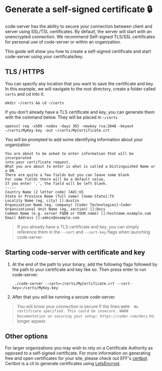 # Generate a self-signed certificate 🔒

code-server has the ability to secure your connection between client and server using SSL/TSL certificates. By default, the server will start with an unencrypted connection. We recommend Self-signed TLS/SSL certificates for personal use of code-server or within an organization.

This guide will show you how to create a self-signed certificate and start code-server using your certificate/key.

## TLS / HTTPS

You can specify any location that you want to save the certificate and key. In this example, we will navigate to the root directory, create a folder called `certs` and cd into it.

```shell
mkdir ~/certs && cd ~/certs
```

If you don't already have a TLS certificate and key, you can generate them with the command below. They will be placed in `~/certs`

```shell
openssl req -x509 -nodes -days 365 -newkey rsa:2048 -keyout ~/certs/MyKey.key -out ~/certs/MyCertificate.crt
```

You will be prompted to add some identifying information about your organization
```shell
You are about to be asked to enter information that will be incorporated
into your certificate request.
What you are about to enter is what is called a Distinguished Name or a DN.
There are quite a few fields but you can leave some blank
For some fields there will be a default value,
If you enter '.', the field will be left blank.
-----
Country Name (2 letter code) [AU]:US
State or Province Name (full name) [Some-State]:TX
Locality Name (eg, city) []:Austin
Organization Name (eg, company) [Coder Technologies]:Coder
Organizational Unit Name (eg, section) []:Docs
Common Name (e.g. server FQDN or YOUR name) []:hostname.example.com
Email Address []:admin@example.com
```
>If you already have a TLS certificate and key, you can simply reference them in the `--cert` and `--cert-key` flags when launching code-server


## Starting code-server with certificate and key

1. At the end of the path to your binary, add the following flags followed by the path to your certificate and key like so. Then press enter to run code-server.
   ```shell
    ./code-server --cert=~/certs/MyCertificate.crt --cert-key=~/certs/MyKey.key
   ```
2. After that you will be running a secure code-server.

> You will know your connection is secure if the lines `WARN  No certificate specified. This could be insecure. WARN  Documentation on securing your setup: https://coder.com/docs` no longer appear.

## Other options

For larger organizations you may wish to rely on a Certificate Authority as opposed to a self-signed certificate. For more information on generating free and open certificates for your site, please check out EFF's [certbot](https://certbot.eff.org/). Certbot is a cli to generate certificates using [LetsEncrypt](https://letsencrypt.org/).
